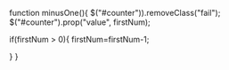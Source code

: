 function minusOne(){
$("#counter")).removeClass("fail");
$("#counter").prop("value", firstNum);

if(firstNum > 0){
    firstNum=firstNum-1;

}
}
